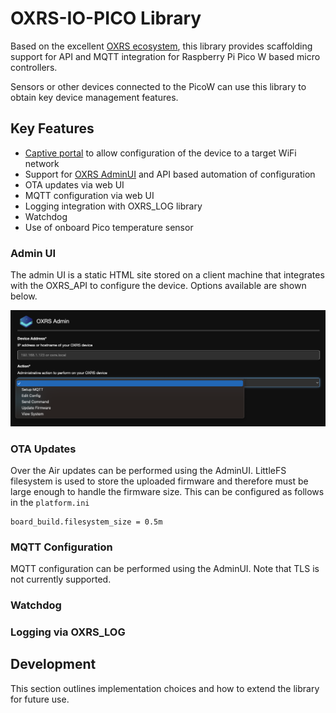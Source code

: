 # OXRS-IO-PICO Library

Based on the excellent [OXRS ecosystem](https://oxrs.io/), this library provides scaffolding support for API and MQTT integration for Raspberry Pi Pico W based micro controllers.

Sensors or other devices connected to the PicoW can use this library to obtain key device management features.

## Key Features

- [Captive portal](https://github.com/mthorley/wifimanager-pico) to allow configuration of the device to a target WiFi network
- Support for [OXRS AdminUI](https://github.com/OXRS-IO/OXRS-IO-AdminUI-WEB-APP) and API based automation of configuration
- OTA updates via web UI
- MQTT configuration via web UI
- Logging integration with OXRS_LOG library
- Watchdog
- Use of onboard Pico temperature sensor

### Admin UI

The admin UI is a static HTML site stored on a client machine that integrates with the OXRS_API to configure the device. Options available are shown below.

![Alt text](./docs/oxrs-admin-ui.png)

### OTA Updates

Over the Air updates can be performed using the AdminUI. LittleFS filesystem is used to store the uploaded firmware and therefore must be large enough to handle the firmware size. This can be configured as follows in the `platform.ini`

```
board_build.filesystem_size = 0.5m
```

### MQTT Configuration

MQTT configuration can be performed using the AdminUI. Note that TLS is not currently supported.

### Watchdog

### Logging via OXRS_LOG

## Development

This section outlines implementation choices and how to extend the library for future use.
